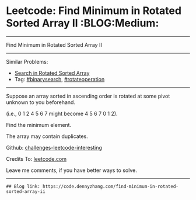 # Leetcode: Find Minimum in Rotated Sorted Array II     :BLOG:Medium:


---

Find Minimum in Rotated Sorted Array II  

---

Similar Problems:  
-   [Search in Rotated Sorted Array](https://code.dennyzhang.com/search-in-rotated-sorted-array)
-   Tag: [#binarysearch](https://code.dennyzhang.com/tag/binarysearch), [#rotateoperation](https://code.dennyzhang.com/tag/rotateoperation)

---

Suppose an array sorted in ascending order is rotated at some pivot unknown to you beforehand.  

(i.e., 0 1 2 4 5 6 7 might become 4 5 6 7 0 1 2).  

Find the minimum element.  

The array may contain duplicates.  

Github: [challenges-leetcode-interesting](https://github.com/DennyZhang/challenges-leetcode-interesting/tree/master/find-minimum-in-rotated-sorted-array-ii)  

Credits To: [leetcode.com](https://leetcode.com/problems/find-minimum-in-rotated-sorted-array-ii/description/)  

Leave me comments, if you have better ways to solve.  

---

    ## Blog link: https://code.dennyzhang.com/find-minimum-in-rotated-sorted-array-ii